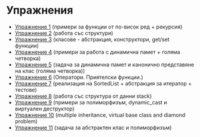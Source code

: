 # Упражнения
* [Упражнение 1](https://github.com/stiliangoranov/oop-2017-18/tree/master/exercises/01) (примери за функции от по-висок ред + рекурсия)
* [Упражнение 2](https://github.com/stiliangoranov/oop-2017-18/tree/master/exercises/02) (работа със структури)
* [Упражнение 3](https://github.com/stiliangoranov/oop-2017-18/tree/master/exercises/03) (класове - абстракция, конструктори, get/set функции)
* [Упражнение 4](https://github.com/stiliangoranov/oop-2017-18/tree/master/exercises/04) (примери за работа с динамична памет + голяма четворка)
* [Упражнение 5](https://github.com/stiliangoranov/oop-2017-18/tree/master/exercises/05) (задача за динамична памет и канонично представяне на клас (голяма четворка))
* [Упражнение 6](https://github.com/stiliangoranov/oop-2017-18/tree/master/exercises/06) (Оператори. Приятелски функции.)
* [Упражнение 7](https://github.com/stiliangoranov/oop-2017-18/tree/master/exercises/07) (реализация на SortedList + абстракция за итератор + тестове)
* [Упражнение 8](https://github.com/stiliangoranov/oop-2017-18/tree/master/exercises/08) (работа със структура от данни stack)
* [Упражнение 9](https://github.com/stiliangoranov/oop-2017-18/tree/master/exercises/09) (примери за полиморфизъм, dynamic_cast и виртуален деструктор)
* [Упражнение 10](https://github.com/stiliangoranov/oop-2017-18/tree/master/exercises/10) (multiple inheritance, virtual base class and diamond problem)
* [Упражнение 11](https://github.com/stiliangoranov/oop-2017-18/tree/master/exercises/11) (задача за абстрактен клас и полиморфизъм)

